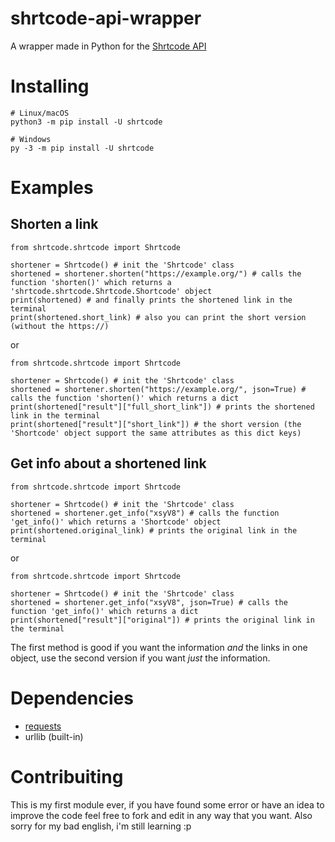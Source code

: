 # shrtcode-api-wrapper
A wrapper made in Python for the [Shrtcode API](https://app.shrtco.de/docs)

# Installing
```
# Linux/macOS
python3 -m pip install -U shrtcode

# Windows
py -3 -m pip install -U shrtcode
```

# Examples

## Shorten a link
```
from shrtcode.shrtcode import Shrtcode

shortener = Shrtcode() # init the 'Shrtcode' class
shortened = shortener.shorten("https://example.org/") # calls the function 'shorten()' which returns a 'shrtcode.shrtcode.Shrtcode.Shortcode' object
print(shortened) # and finally prints the shortened link in the terminal
print(shortened.short_link) # also you can print the short version (without the https://)
```
or
```
from shrtcode.shrtcode import Shrtcode

shortener = Shrtcode() # init the 'Shrtcode' class
shortened = shortener.shorten("https://example.org/", json=True) # calls the function 'shorten()' which returns a dict
print(shortened["result"]["full_short_link"]) # prints the shortened link in the terminal
print(shortened["result"]["short_link"]) # the short version (the 'Shortcode' object support the same attributes as this dict keys)
```

## Get info about a shortened link
```
from shrtcode.shrtcode import Shrtcode

shortener = Shrtcode() # init the 'Shrtcode' class
shortened = shortener.get_info("xsyV8") # calls the function 'get_info()' which returns a 'Shortcode' object
print(shortened.original_link) # prints the original link in the terminal
```
or
```
from shrtcode.shrtcode import Shrtcode

shortener = Shrtcode() # init the 'Shrtcode' class
shortened = shortener.get_info("xsyV8", json=True) # calls the function 'get_info()' which returns a dict
print(shortened["result"]["original"]) # prints the original link in the terminal
```
The first method is good if you want the information _and_ the links in one object, use the second version if you want _just_ the information.

# Dependencies
  - [requests](https://pypi.org/project/requests/)
  - urllib (built-in)

# Contribuiting
This is my first module ever, if you have found some error or have an idea to improve the code feel free to fork and edit in any way that you want.
Also sorry for my bad english, i'm still learning :p
